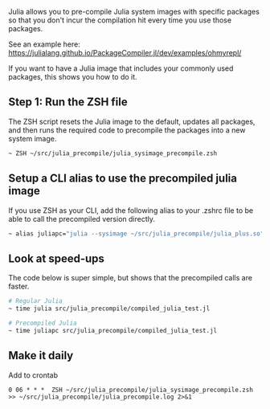 

Julia allows you to pre-compile Julia system images with specific packages so that you don't incur the compilation hit every time you use those packages. 

See an example here: 
https://julialang.github.io/PackageCompiler.jl/dev/examples/ohmyrepl/

If you want to have a Julia image that includes your commonly used packages, this shows you how to do it. 

## Step 1: Run the ZSH file

The ZSH script resets the Julia image to the default, updates all packages, and then runs the required code to precompile the packages into a new system image. 

```zsh
~ ZSH ~/src/julia_precompile/julia_sysimage_precompile.zsh
```

## Setup a CLI alias to use the precompiled julia image
If you use ZSH as your CLI, add the following alias to your .zshrc file to be able to call the precompiled version directly. 

```zsh
~ alias juliapc="julia --sysimage ~/src/julia_precompile/julia_plus.so"
```

## Look at speed-ups
The code below is super simple, but shows that the precompiled calls are faster. 

```zsh
# Regular Julia
~ time julia src/julia_precompile/compiled_julia_test.jl

# Precompiled Julia
~ time juliapc src/julia_precompile/compiled_julia_test.jl
```

## Make it daily

Add to crontab

```crontab
0 06 * * *  ZSH ~/src/julia_precompile/julia_sysimage_precompile.zsh >> ~/src/julia_precompile/julia_precompile.log 2>&1
```